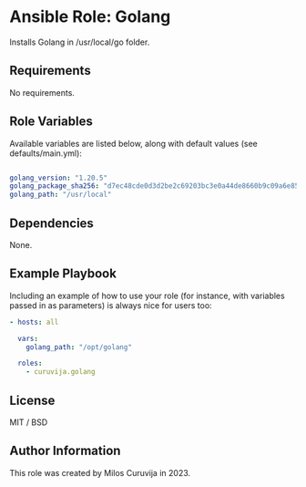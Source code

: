Ansible Role: Golang
====================

Installs Golang in /usr/local/go folder.

Requirements
------------

No requirements.

Role Variables
--------------
Available variables are listed below, along with default values (see defaults/main.yml):

```yaml

golang_version: "1.20.5"
golang_package_sha256: "d7ec48cde0d3d2be2c69203bc3e0a44de8660b9c09a6e85c4732a3f7dc442612"
golang_path: "/usr/local"
```

Dependencies
------------

None.

Example Playbook
----------------

Including an example of how to use your role (for instance, with variables passed in as parameters) is always nice for users too:

```yaml
- hosts: all

  vars:
    golang_path: "/opt/golang"

  roles:
    - curuvija.golang

```

License
-------

MIT / BSD

Author Information
------------------

This role was created by Milos Curuvija in 2023.
